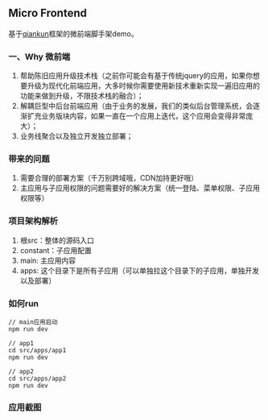 ## Micro Frontend
基于[qiankun](https://qiankun.umijs.org/)框架的微前端脚手架demo。

### 一、Why 微前端
1. 帮助陈旧应用升级技术栈（之前你可能会有基于传统jquery的应用，如果你想要升级为现代化前端应用，大多时候你需要使用新技术重新实现一遍旧应用的功能来做到升级，不限技术栈的融合）；
2. 解耦巨型中后台前端应用（由于业务的发展，我们的类似后台管理系统，会逐渐扩充业务版块内容，如果一直在一个应用上迭代，这个应用会变得非常庞大）；
3. 业务线聚合以及独立开发独立部署；

### 带来的问题
1. 需要合理的部署方案（千万别跨域哦，CDN加持更好哦）
2. 主应用与子应用权限的问题需要好的解决方案（统一登陆、菜单权限、子应用权限等）

### 项目架构解析
1. 根src：整体的源码入口
2. constant：子应用配置
3. main: 主应用内容
4. apps: 这个目录下是所有子应用（可以单独拉这个目录下的子应用，单独开发以及部署）

### 如何run
```
// main应用启动
npm run dev

// app1
cd src/apps/app1
npm run dev

// app2
cd src/apps/app2
npm run dev
```

### 应用截图
